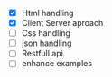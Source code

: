 - [x] Html handling
- [x] Client Server aproach
- [ ] Css handling 
- [ ] json handling 
- [ ] Restfull api
- [ ] enhance examples